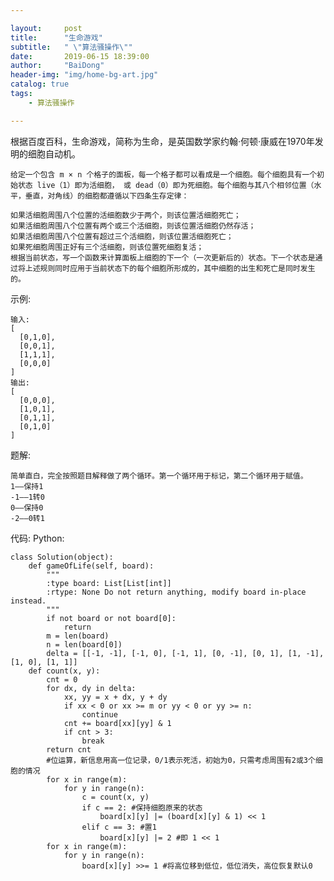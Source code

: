 ```yaml
---

layout:     post
title:      "生命游戏"
subtitle:   " \"算法骚操作\""
date:       2019-06-15 18:39:00
author:     "BaiDong"
header-img: "img/home-bg-art.jpg"
catalog: true
tags:
    - 算法骚操作

---
```


根据百度百科，生命游戏，简称为生命，是英国数学家约翰·何顿·康威在1970年发明的细胞自动机。

    给定一个包含 m × n 个格子的面板，每一个格子都可以看成是一个细胞。每个细胞具有一个初始状态 live（1）即为活细胞， 或 dead（0）即为死细胞。每个细胞与其八个相邻位置（水平，垂直，对角线）的细胞都遵循以下四条生存定律：

    如果活细胞周围八个位置的活细胞数少于两个，则该位置活细胞死亡；
    如果活细胞周围八个位置有两个或三个活细胞，则该位置活细胞仍然存活；
    如果活细胞周围八个位置有超过三个活细胞，则该位置活细胞死亡；
    如果死细胞周围正好有三个活细胞，则该位置死细胞复活；
    根据当前状态，写一个函数来计算面板上细胞的下一个（一次更新后的）状态。下一个状态是通过将上述规则同时应用于当前状态下的每个细胞所形成的，其中细胞的出生和死亡是同时发生的。

示例:

    输入: 
    [
      [0,1,0],
      [0,0,1],
      [1,1,1],
      [0,0,0]
    ]
    输出: 
    [
      [0,0,0],
      [1,0,1],
      [0,1,1],
      [0,1,0]
    ]

题解:

    简单直白，完全按照题目解释做了两个循环。第一个循环用于标记，第二个循环用于赋值。
    1——保持1
    -1——1转0
    0——保持0
    -2——0转1

代码:
Python:

    class Solution(object):
        def gameOfLife(self, board):
            """
            :type board: List[List[int]]
            :rtype: None Do not return anything, modify board in-place instead.
            """
            if not board or not board[0]:
                return
            m = len(board)
            n = len(board[0])
            delta = [[-1, -1], [-1, 0], [-1, 1], [0, -1], [0, 1], [1, -1], [1, 0], [1, 1]]
        def count(x, y):
            cnt = 0
            for dx, dy in delta:
                xx, yy = x + dx, y + dy
                if xx < 0 or xx >= m or yy < 0 or yy >= n:
                    continue
                cnt += board[xx][yy] & 1
                if cnt > 3:
                    break
            return cnt
            #位运算，新信息用高一位记录，0/1表示死活，初始为0，只需考虑周围有2或3个细胞的情况
            for x in range(m):
                for y in range(n):
                    c = count(x, y)
                    if c == 2: #保持细胞原来的状态
                        board[x][y] |= (board[x][y] & 1) << 1
                    elif c == 3: #置1
                        board[x][y] |= 2 #即 1 << 1 
            for x in range(m):
                for y in range(n):
                    board[x][y] >>= 1 #将高位移到低位，低位消失，高位恢复默认0



